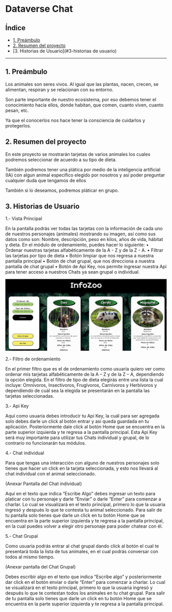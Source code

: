 # Dataverse Chat

## Índice

* [1. Preámbulo](#1-preámbulo)
* [2. Resumen del proyecto](#2-resumen-del-proyecto)
* [3. Historias de Usuario](#3-historias de usuario)



***

## 1. Preámbulo

Los animales son seres vivos. Al igual que las plantas, nacen, crecen, 
se alimentan, respiran y se relacionan con su entorno.

Son parte importante de nuestro ecosistema, por eso debemos  tener el
conocimiento hacia ellos, donde habitan, que comen, cuanto viven, cuanto
pesan, etc.

Ya que el conocerlos nos hace tener la consciencia de cuidarlos y protegerlos.




## 2. Resumen del proyecto

En este proyecto se mostrarán tarjetas de varios animales los cuales podremos seleccionar
de acuerdo a su tipo de dieta.

También podremos tener una plática por medio de la inteligencia artificial (IA) con algun 
animal específico elegido  por nosotros y así poder preguntar cualquier duda que tengamos 
de ellos

También si lo deseamos, podremos pláticar en grupo. 



## 3. Historias de Usuario

1.- Vista Principal

En la pantalla podrás ver todas las tarjetas con la información de cada uno de nuestros personajes (animales) mostrando su imagen, así como sus datos como son: Nombre, descripción, peso en kilos, años de vida, hábitat y dieta.
En el módulo de ordenamiento, puedes hacer lo siguiente: 
•	Ordenar nuestras tarjetas alfabéticamente de la A - Z y de la Z - A.
•	Filtrar las tarjetas por tipo de dieta
•	Botón limpiar que nos regresa a nuestra pantalla principal
•	Botón de chat grupal, que nos direcciona a nuestra pantalla de chat grupal
•	Botón de Api Key, nos permite ingresar nuestra Api para tener acceso a nuestros Chats ya sean grupal o individual. 


![Alt text](image.png)




2.- Filtro de ordenamiento

En el primer filtro que es el de ordenamiento como usuaria quiero ver como ordenar mis tarjetas alfabéticamente de la A – Z y de la Z – A, dependiendo la opción elegida.
En el filtro de tipo de dieta elegirás entre una lista la cual incluye: Omnívoros, Insectívoros, Frugívoros, Carnívoros y Herbívoros y dependiendo de cuál sea la elegida se presentarán en la pantalla las tarjetas seleccionadas.

3.- Api Key

Aquí como usuaria debes introducir tu Api Key, la cuál para ser agregada solo debes darle un click al botón entrar y así queda guardada en tu aplicación. Posteriormente dale click al botón Home que se encuentra en la parte superior izquierda y te regresa a la pantalla principal.
Esta Api Key será muy importante para utilizar tus Chats individual y grupal, de lo contrario no funcionarán tus módulos.

4.- Chat individual

Para que tengas una interacción con alguno de nuestros personajes solo tienes que hacer un click en la tarjeta seleccionada, y esto nos llevará al chat individual con el animal seleccionado.

(Anexar Pantalla del Chat individual)


Aquí en el texto que indica “Escribe Algo” debes ingresar un texto para platicar con tu personaje y darle “Enviar” o darle “Enter” para comenzar a charlar.
Lo cual se visualizará en el texto principal, primero lo que la usuaria ingresó y después lo que te contesta tu animal seleccionado.
Para salir de tu pantalla solo tienes que darle un click en tu botón Home que se encuentra en la parte superior izquierda y te regresa a la pantalla principal, en la cual puedes volver a elegir otro personaje para poder chatear con él.

5.- Chat Grupal

Como usuaria podrás entrar al chat grupal dando click al botón el cual te presentará toda la lista de tus animales, en el cual podrás conversar con todos al mismo tiempo.

(Anexar pantalla del Chat Grupal)

Debes escribir algo en el texto que indica “Escribe algo” y posteriormente dar click en el botón enviar o darle “Enter” para comenzar a charlar.
Lo cual se visualizará en el texto principal, primero lo que la usuaria ingresó y después lo que te contestan todos los animales en tu chat grupal.
Para salir de tu pantalla solo tienes que darle un click en tu botón Home que se encuentra en la parte superior izquierda y te regresa a la pantalla principal.
